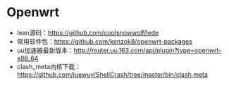 # Openwrt

+ lean源码：<https://github.com/coolsnowwolf/lede>
+ 常用软件包：<https://github.com/kenzok8/openwrt-packages>
+ uu加速器最新版本：<http://router.uu.163.com/api/plugin?type=openwrt-x86_64>
+ clash_meta内核下载：<https://github.com/juewuy/ShellCrash/tree/master/bin/clash.meta>

